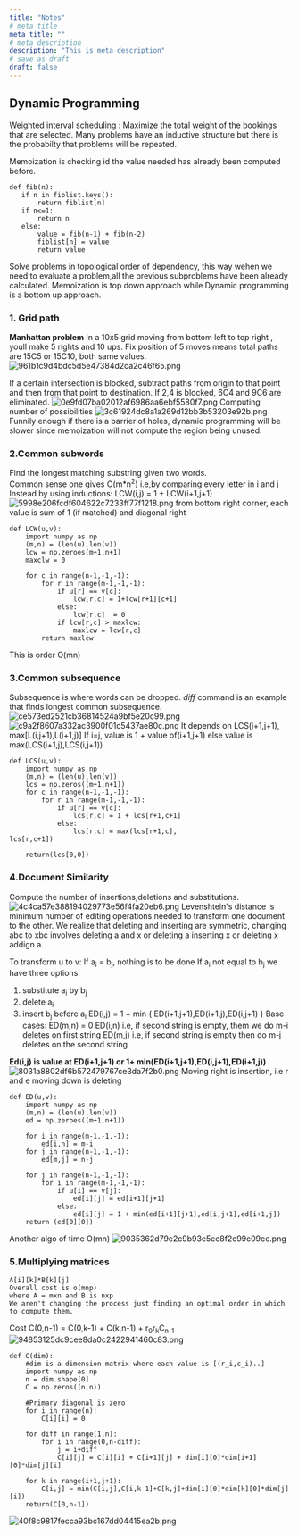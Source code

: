 ```yaml
---
title: "Notes"
# meta title
meta_title: ""
# meta description
description: "This is meta description"
# save as draft
draft: false
---
```


## Dynamic Programming
Weighted interval scheduling : Maximize the total weight of the bookings that are selected.
Many problems have an inductive structure but there is the probabilty that problems will be repeated.

Memoization is checking id the value needed has already been computed before.

 ```
 def fib(n):
	if n in fiblist.keys():
		return fiblist[n]
	if n<=1:
		return n
	else:
		value = fib(n-1) + fib(n-2)
		fiblist[n] = value
		return value
```
Solve  problems in topological order of dependency, this way wehen we need to evaluate a problem,all the previous subproblems have been already calculated.
Memoization is top down approach while Dynamic programming is a bottom up approach.

### 1. Grid path
**Manhattan problem**
In a 10x5 grid moving from bottom left to top right , youll make 5 rights and 10 ups. 
Fix position of 5 moves means total paths are 15C5 or 15C10, both same values.
![961b1c9d4bdc5d5e47384d2ca2c46f65.png](:/4fbdcd38f72a448199eb32869a30543e)

If a certain intersection is blocked, subtract paths from origin to that point and then from that point to destination.
If 2,4 is blocked, 6C4 and 9C6 are eliminated. 
 ![0e9fd07ba02012af6986aa6ebf5580f7.png](:/d05727340a5044a29279ac6401b1f932)
 Computing number of possibilities
 ![3c61924dc8a1a269d12bb3b53203e92b.png](:/58a2258afa7843b3b510a0c2f63702eb)
Funnily enough if there is a barrier of holes, dynamic programming will be slower since memoization will not compute the region being unused.

### 2.Common subwords
Find the longest matching substring given two words.  
Common sense one gives O(m\*n<sup>2</sup>) i.e,by comparing every letter in i and j
Instead by using inductions:
LCW(i,j) = 1 + LCW(i+1,j+1)
![5998e206fcdf604622c7233ff77f1218.png](:/f2ad6baf7a974f9aab3d4c410a087017)
from bottom right corner, each value is sum of 1 (if matched) and diagonal right
```
def LCW(u,v):
	import numpy as np
	(m,n) = (len(u),len(v))
	lcw = np.zeroes(m+1,n+1)
	maxclw = 0
	
	for c in range(n-1,-1,-1):
		for r in range(m-1,-1,-1):
			if u[r] == v[c]:
				lcw[r,c] = 1+lcw[r+1][c+1]
			else:
				lcw[r,c]  = 0
			if lcw[r,c] > maxlcw:
				maxlcw = lcw[r,c]
		return maxlcw
```
This is order O(mn)

### 3.Common subsequence
Subsequence is where words can be dropped.
*diff* command is an example that finds longest common subsequence.
![ce573ed2521cb36814524a9bf5e20c99.png](:/f8e647cd87d745518fb56a20c8d667a3)
![c9a2f8607a332ac3900f01c5437ae80c.png](:/8dc76015ec05412897d48b5f58460b01)
It depends on LCS(i+1,j+1), max[L(i,j+1),L(i+1,j)]
If i=j, value is 1 + value of(i+1,j+1)
else value is max(LCS(i+1,j),LCS(i,j+1))
```
def LCS(u,v):
	import numpy as np
	(m,n) = (len(u),len(v))
	lcs = np.zeros((m+1,n+1))
	for c in range(n-1,-1,-1):
		for r in range(m-1,-1,-1):
			if u[r] == v[c]:
				lcs[r,c] = 1 + lcs[r+1,c+1]
			else:
				lcs[r,c] = max(lcs[r+1,c],
lcs[r,c+1])

	return(lcs[0,0])
```
### 4.Document Similarity
Compute the number of insertions,deletions and substitutions.
![4c4ca57e388194029773e56f4fa20eb6.png](:/720f1cbfee52467c92104240ee25924a)
Levenshtein's distance is minimum number of editing operations needed to transform one document to the other. 
We realize that deleting and inserting are symmetric, changing abc to xbc involves deleting a and x or deleting a inserting x or deleting x addign a.

To transform u to v:
If a<sub>i</sub> = b<sub>j</sub>, nothing is to be done
If a<sub>i</sub> not equal to b<sub>j</sub> we have three options:
1. substitute a<sub>i</sub> by b<sub>j</sub>
2. delete a<sub>i</sub> 
3. insert b<sub>j</sub> before a<sub>i</sub>
ED(i,j) = 1 + min { ED(i+1,j+1),ED(i+1,j),ED(i,j+1) }
Base cases:
ED(m,n) = 0
ED(i,n) i.e, if second string is empty, them we do m-i deletes on first string
ED(m,j) i.e, if second string is empty then do m-j deletes on the second string

**Ed(i,j) is value at ED(i+1,j+1) or 1+ min(ED(i+1,j+1),ED(i,j+1),ED(i+1,j))**
![8031a8802df6b572479767ce3da7f2b0.png](:/8f1dca00474143bbb99c831bb7a10991)
Moving right is insertion, i.e r and e
moving down is deleting
```
def ED(u,v):
	import numpy as np
	(m,n) = (len(u),len(v))
	ed = np.zeroes((m+1,n+1))
	
	for i in range(m-1,-1,-1):
		ed[i,n] = m-i
	for j in range(n-1,-1,-1):
		ed[m,j] = n-j
	
	for j in range(n-1,-1,-1):
		for i in range(m-1,-1,-1):
			if u[i] == v[j]:
				ed[i][j] = ed[i+1][j+1]
			else:
				ed[i][j] = 1 + min(ed[i+1][j+1],ed[i,j+1],ed[i+1,j])
	return (ed[0][0])
```
Another algo of time O(mn)
![9035362d79e2c9b93e5ec8f2c99c09ee.png](:/36d95330ff6048e5bd06d6996b313d4c)
### 5.Multiplying matrices
```
A[i][k]*B[k][j]
Overall cost is o(mnp)
where A = mxn and B is nxp
We aren't changing the process just finding an optimal order in which to compute them.
```
Cost C(0,n-1) = C(0,k-1) + C(k,n-1) + r<sub>0</sub>r<sub>k</sub>C<sub>n-1</sub>
![94853125dc9cee8da0c2422941460c83.png](:/acb89e60e33d449eac4f68222fc5ba00)
```
def C(dim):
	#dim is a dimension matrix where each value is [(r_i,c_i)..]
	import numpy as np
	n = dim.shape[0]
	C = np.zeros((n,n))
	
	#Primary diagonal is zero
	for i in range(n):
		C[i][i] = 0
		
	for diff in range(1,n):
		for i in range(0,n-diff):
			j = i+diff
			C[i][j] = C[i][i] + C[i+1][j] + dim[i][0]*dim[i+1][0]*dim[j][i]
		
	for k in range(i+1,j+1):
		C[i,j] = min(C[i,j],C[i,k-1]+C[k,j]+dim[i][0]*dim[k][0]*dim[j][i])
	return(C[0,n-1])
```
![40f8c9817fecca93bc167dd04415ea2b.png](:/fc4e42d6e17c42bba2758c6eb868081b)